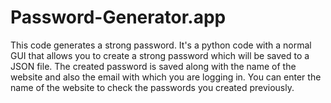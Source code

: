 # Password-Generator.app
This code generates a strong password.
It's a python code with a normal GUI that allows you to create a strong password which will be saved to a JSON file.
The created password is saved along with the name of the website and also the email with which you are logging in.
You can enter the name of the website to check the passwords you created previously.
